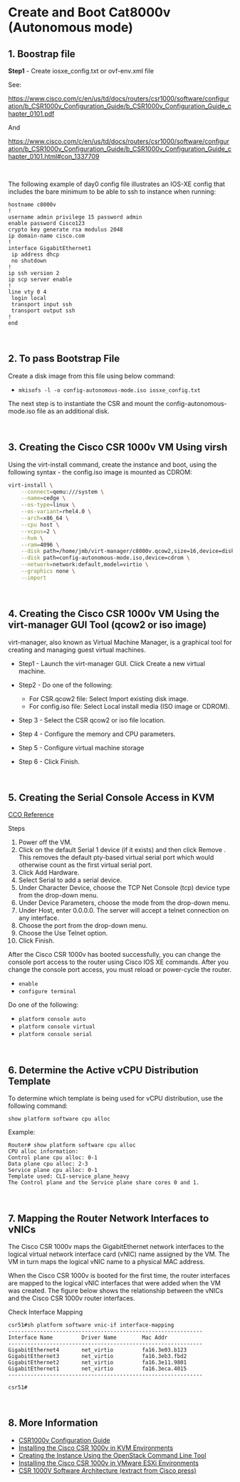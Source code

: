 # Create and Boot Cat8000v (Autonomous mode)

## 1. Boostrap file

**Step1** - Create iosxe_config.txt or ovf-env.xml file

See: 

https://www.cisco.com/c/en/us/td/docs/routers/csr1000/software/configuration/b_CSR1000v_Configuration_Guide/b_CSR1000v_Configuration_Guide_chapter_0101.pdf

And

https://www.cisco.com/c/en/us/td/docs/routers/csr1000/software/configuration/b_CSR1000v_Configuration_Guide/b_CSR1000v_Configuration_Guide_chapter_0101.html#con_1337709

<br>

The following example of day0 config file illustrates an IOS-XE config that includes the bare minimum to be able to ssh to instance when running:

```
hostname c8000v
!
username admin privilege 15 password admin
enable password Cisco123
crypto key generate rsa modulus 2048
ip domain-name cisco.com
!
interface GigabitEthernet1
 ip address dhcp
 no shutdown
!
ip ssh version 2
ip scp server enable
!
line vty 0 4
 login local
 transport input ssh
 transport output ssh
!
end
```

<br>

## 2. To pass Bootstrap File 

Create a disk image from this file using below command:
- `mkisofs -l -o config-autonomous-mode.iso iosxe_config.txt`

The next step is to instantiate the CSR and mount the config-autonomous-mode.iso file as an additional disk.

<br>

## 3. Creating the Cisco CSR 1000v VM Using virsh

Using the virt-install command, create the instance and boot, using the following syntax - the config.iso image is mounted as CDROM:

```bash
virt-install \
    --connect=qemu:///system \
    --name=cedge \
    --os-type=linux \
    --os-variant=rhel4.0 \
    --arch=x86_64 \
    --cpu host \
    --vcpus=2 \
    --hvm \
    --ram=4096 \
    --disk path=/home/jmb/virt-manager/c8000v.qcow2,size=16,device=disk,bus=ide,format=qcow2 \
    --disk path=config-autonomous-mode.iso,device=cdrom \
    --network=network:default,model=virtio \
    --graphics none \
    --import
```

<br>

## 4. Creating the Cisco CSR 1000v VM Using the virt-manager GUI Tool (qcow2 or iso image)

virt-manager, also known as Virtual Machine Manager, is a graphical tool for creating and managing guest virtual machines.

- Step1 - Launch the virt-manager GUI. Click Create a new virtual machine.

- Step2 - Do one of the following: 
  - For CSR.qcow2 file: Select Import existing disk image.
  - For config.iso file: Select Local install media (ISO image or CDROM).

- Step 3 - Select the CSR qcow2 or iso file location.

- Step 4 - Configure the memory and CPU parameters.

- Step 5 - Configure virtual machine storage

- Step 6 - Click Finish.

<br>

## 5. Creating the Serial Console Access in KVM

[CCO Reference](https://www.cisco.com/c/en/us/td/docs/routers/csr1000/software/configuration/b_CSR1000v_Configuration_Guide/b_CSR1000v_Configuration_Guide_chapter_0111.html#con_1307796)

Steps
1. Power off the VM.
2. Click on the default Serial 1 device (if it exists) and then click Remove . This removes the default pty-based virtual serial port which would otherwise count as the first virtual serial port.
3. Click Add Hardware.
4. Select Serial to add a serial device.
5. Under Character Device, choose the TCP Net Console (tcp) device type from the drop-down menu.
6. Under Device Parameters, choose the mode from the drop-down menu.
7. Under Host, enter 0.0.0.0. The server will accept a telnet connection on any interface.
8. Choose the port from the drop-down menu.
9. Choose the Use Telnet option.
10. Click Finish.

After the Cisco CSR 1000v has booted successfully, you can change the console port access to the router using Cisco IOS XE commands. After you change the console port access, you must reload or power-cycle the router.
- `enable`
- `configure terminal`

Do one of the following:
- `platform console auto`
- `platform console virtual`
- `platform console serial`

<br>

## 6. Determine the Active vCPU Distribution Template

To determine which template is being used for vCPU distribution, use the following command:
```
show platform software cpu alloc
```

Example:
```
Router# show platform software cpu alloc
CPU alloc information:
Control plane cpu alloc: 0-1
Data plane cpu alloc: 2-3
Service plane cpu alloc: 0-1
Template used: CLI-service_plane_heavy
The Control plane and the Service plane share cores 0 and 1.
```

<br>

## 7. Mapping the Router Network Interfaces to vNICs

The Cisco CSR 1000v maps the GigabitEthernet network interfaces to the logical virtual network interface card (vNIC) name assigned by the VM. The VM in turn maps the logical vNIC name to a physical MAC address.

When the Cisco CSR 1000v is booted for the first time, the router interfaces are mapped to the logical vNIC interfaces that were added when the VM was created. The figure below shows the relationship between the vNICs and the Cisco CSR 1000v router interfaces.

Check Interface Mapping
```
csr51#sh platform software vnic-if interface-mapping
-------------------------------------------------------------
Interface Name         Driver Name        Mac Addr
-------------------------------------------------------------
GigabitEthernet4       net_virtio         fa16.3e03.b123
GigabitEthernet3       net_virtio         fa16.3eb3.fbd2
GigabitEthernet2       net_virtio         fa16.3e11.9801
GigabitEthernet1       net_virtio         fa16.3eca.4015
-------------------------------------------------------------

csr51#
```

<br>

## 8. More Information

- [CSR1000v Configuration Guide](https://www.cisco.com/c/en/us/td/docs/routers/csr1000/software/configuration/b_CSR1000v_Configuration_Guide.html)
- [Installing the Cisco CSR 1000v in KVM Environments](https://www.cisco.com/c/en/us/td/docs/routers/csr1000/software/configuration/b_CSR1000v_Configuration_Guide/b_CSR1000v_Configuration_Guide_chapter_0101.html)
- [Creating the Instance Using the OpenStack Command Line Tool](https://www.cisco.com/c/en/us/td/docs/routers/csr1000/software/configuration/b_CSR1000v_Configuration_Guide/b_CSR1000v_Configuration_Guide_chapter_0101.html#task_1320522)
- [Installing the Cisco CSR 1000v in VMware ESXi Environments](https://www.cisco.com/c/en/us/td/docs/routers/csr1000/software/configuration/b_CSR1000v_Configuration_Guide/b_CSR1000v_Configuration_Guide_chapter_011.html)
- [CSR 1000V Software Architecture (extract from Cisco press)](http://www.ciscopress.com/articles/article.asp?p=2514909&seqNum=4)

